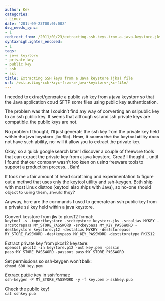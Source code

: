 ```yaml
---
author: Kev
categories:
- Linux
date: "2011-09-23T00:00:00Z"
dsq_needs_sync:
- 1
redirect_from: /2011/09/23/extracting-ssh-keys-from-a-java-keystore-jks-file/
syntaxhighlighter_encoded:
- 1
tags:
- java keystore
- private key
- public key
- ssh
- ssl
title: Extracting SSH keys from a Java keystore (jks) file
url: /extracting-ssh-keys-from-a-java-keystore-jks-file/
---
```

I needed to extract/generate a public ssh key from a java keystore so that the Java application could SFTP some files using public key authentication.

The problem was that I couldn&#8217;t find any way of converting an ssl public key to an ssh public key. It seems that although ssl and ssh private keys are compatible, the public keys are not.<!--more-->

No problem I thought, I&#8217;ll just generate the ssh key from the private key held within the java keystore (jks file). Hmm, it seems that the keytool utility does not have such ability, nor will it allow you to extract the private key.

Okay, so a quick google search later I discover a couple of freeware tools that can extract the private key from a java keystore. Great! I thought&#8230; until I found that our company wasn&#8217;t too keen on using freeware tools to support a production process&#8230; Bah!

It took me a fair amount of head scratching and experimentation to figure out a method that uses only the keytool utility and ssh-keygen. Both ship with most Linux distros (keytool also ships with Java), so no-one should object to using them, should they?

Anyway, here are the commands I used to generate an ssh public key from a private ssl key held within a java keystore.

Convert keystore from jks to pkcs12 format:  
`keytool -v -importkeystore -srckeystore keystore.jks -srcalias MYKEY -srcstorepass MY_STORE_PASSWORD -srckeypass MY_KEY_PASSWORD -destkeystore keystore.p12 -destalias MYKEY -deststorepass MY_STORE_PASSWORD -destkeypass MY_KEY_PASSWORD -deststoretype PKCS12`

Extract private key from pkcs12 keystore:  
`openssl pkcs12 -in keystore.p12 -out key.pem -passin pass:MY_STORE_PASSWORD -passout pass:MY_STORE_PASSWORD`

Set permissions so ssh-keygen won&#8217;t balk:  
`chmod 600 key.pem`

Extract public key in ssh format:  
`ssh-keygen -P MY_STORE_PASSWORD -y -f key.pem > sshkey.pub`

Check the public key!  
`cat sshkey.pub`